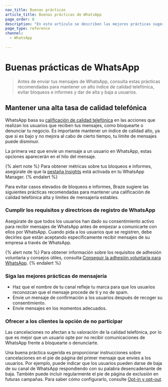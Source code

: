 ```yaml
---
nav_title: Buenas prácticas
article_title: Buenas prácticas de WhatsApp
page_order: 8
description: "En este artículo se describen las mejores prácticas sugeridas a la hora de utilizar el canal de mensajería WhatsApp, incluido cómo mantener un alto índice de calidad telefónica y evitar un alto índice de bloqueos e informes."
page_type: reference
channel:
  - WhatsApp
 
---
```

# Buenas prácticas de WhatsApp

> Antes de enviar tus mensajes de WhatsApp, consulta estas prácticas recomendadas para mantener un alto índice de calidad telefónica, evitar bloqueos e informes y dar de alta y baja a usuarios.

## Mantener una alta tasa de calidad telefónica 

WhatsApp basa su [calificación de calidad telefónica](https://www.facebook.com/business/help/896873687365001) en las acciones que realizan los usuarios que reciben tus mensajes, como bloquearte o denunciar tu negocio. Es importante mantener un índice de calidad alto, ya que si es bajo y no mejora al cabo de cierto tiempo, tu límite de mensajes puede disminuir.

La primera vez que envíe un mensaje a un usuario en WhatsApp, estas opciones aparecerán en el hilo del mensaje.



{% alert note %}
Para obtener métricas sobre tus bloqueos e informes, asegúrate de que la [pestaña Insights](https://www.facebook.com/business/help/683499390267496) está activada en tu WhatsApp Manager.
{% endalert %}

Para evitar casos elevados de bloqueos e informes, Braze sugiere las siguientes prácticas recomendadas para mantener una calificación de calidad telefónica alta y límites de mensajería estables. 

### Cumplir los requisitos y directrices de registro de WhatsApp

Asegúrate de que todos los usuarios han dado su consentimiento activo para recibir mensajes de WhatsApp antes de empezar a comunicarte con ellos por WhatsApp. Cuando pida a los usuarios que se registren, debe decirles que están aceptando específicamente recibir mensajes de su empresa a través de WhatsApp.

{% alert note %}
Para obtener información sobre los requisitos de adhesión voluntaria y consejos útiles, consulta [Conseguir la adhesión voluntaria para WhatsApp](https://developers.facebook.com/docs/whatsapp/overview/getting-opt-in/).
{% endalert %}

### Siga las mejores prácticas de mensajería

- Haz que el nombre de tu canal refleje tu marca para que los usuarios reconozcan que el mensaje procede de ti y no de spam.
- Envíe un mensaje de confirmación a los usuarios después de recoger su consentimiento.
- Envíe mensajes en los momentos adecuados.

### Ofrecer a los clientes la opción de no participar

Las cancelaciones no afectan a tu valoración de la calidad telefónica, por lo que es mejor que un usuario opte por no recibir comunicaciones de WhatsApp frente a bloquearte o denunciarte.

Una buena práctica sugerida es proporcionar instrucciones sobre cancelaciones en el pie de página del primer mensaje que envíes a los usuarios. Por ejemplo, puede indicar que los usuarios pueden darse de baja de su canal de WhatsApp respondiendo con su palabra desencadenante de baja. También puede incluir regularmente el pie de página de exclusión en futuras campañas. Para saber cómo configurarlo, consulte [Opt-in y opt-out]({{site.baseurl}}/user_guide/message_building_by_channel/whatsapp/message_processing/opt-ins_and_opt-outs/).
 


